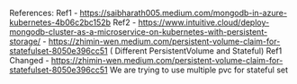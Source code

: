 References:
Ref1 - https://saibharath005.medium.com/mongodb-in-azure-kubernetes-4b06c2bc152b
Ref2 - https://www.intuitive.cloud/deploy-mongodb-cluster-as-a-microservice-on-kubernetes-with-persistent-storage/
     - https://zhimin-wen.medium.com/persistent-volume-claim-for-statefulset-8050e396cc51 ( Different PersistentVolume and Stateful)
Ref1 Changed - https://zhimin-wen.medium.com/persistent-volume-claim-for-statefulset-8050e396cc51
            We are trying to use multiple pvc for stateful set